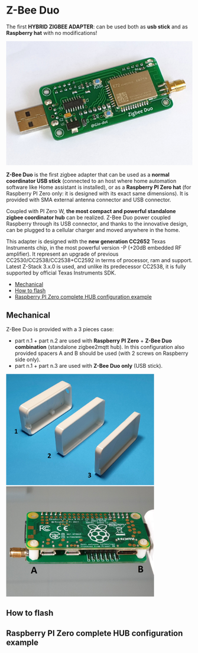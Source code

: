 # Z-Bee Duo
The first **HYBRID ZIGBEE ADAPTER**: can be used both as **usb stick** and as **Raspberry hat** with no modifications!

<img src="https://github.com/Gio-dot/Z-Bee-Duo/blob/main/images/20210319_115743.jpg?raw=true" width="800">

**Z-Bee Duo** is the first zigbee adapter that can be used as a **normal coordinator USB stick** (connected to an host where home automation software like Home assistant is installed), or as a **Raspberry PI Zero hat** (for Raspberry PI Zero only: it is designed with its exact same dimensions). It is provided with SMA external antenna connector and USB connector.

Coupled with PI Zero W, **the most compact and powerful standalone zigbee coordinator hub** can be realized. Z-Bee Duo power coupled Raspberry through its USB connector, and thanks to the innovative design, can be plugged to a cellular charger and moved anywhere in the home.

This adapter is designed with the **new generation CC2652** Texas Instruments chip, in the most powerful version -P (+20dB embedded RF amplifier). It represent an upgrade of previous CC2530/CC2538/CC2538+CC2592 in terms of processor, ram and support. Latest Z-Stack 3.x.0 is used, and unlike its predecessor CC2538, it is fully supported by official Texas Instruments SDK.


- [Mechanical](#mechanical)
- [How to flash](#how-to-flash)
- [Raspberry PI Zero complete HUB configuration example](#raspberry-pi-zero-complete-hub-configuration-example)


## Mechanical

Z-Bee Duo is provided with a 3 pieces case:
- part n.1 + part n.2 are used with **Raspberry PI Zero** + **Z-Bee Duo combination** (standalone zigbee2mqtt hub). In this configuration also provided spacers A and B should be used (with 2 screws on Raspberry side only).
- part n.1 + part n.3 are used with **Z-Bee Duo only** (USB stick).

<p float="left">
  <img src="https://github.com/Gio-dot/Z-Bee-Duo/blob/main/images/20210321_205527.jpg?raw=true" width="400" /> 
  <img src="https://github.com/Gio-dot/Z-Bee-Duo/blob/main/images/20210321_203024.jpg" width="400" />
</p>

## How to flash

## Raspberry PI Zero complete HUB configuration example
